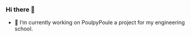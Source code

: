 ### Hi there 👋
- 🔭 I’m currently working on PoulpyPoule a project for my engineering school.


<!--START_SECTION:waka-->
<!--END_SECTION:waka-->

<!--
**killian-mannarelli/killian-mannarelli** is a ✨ _special_ ✨ repository because its `README.md` (this file) appears on your GitHub profile.

Here are some ideas to get you started:

- 🔭 I’m currently working on ...
- 🌱 I’m currently learning ...
- 👯 I’m looking to collaborate on ...
- 🤔 I’m looking for help with ...
- 💬 Ask me about ...
- 📫 How to reach me: ...
- 😄 Pronouns: ...
- ⚡ Fun fact: ...
-->
